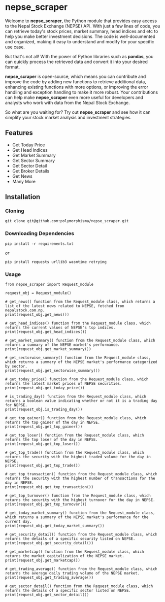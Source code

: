 # nepse_scraper

Welcome to **nepse_scraper**, the Python module that provides easy access to the Nepal Stock Exchange (NEPSE) API. With just a few lines of code, you can retrieve today's stock prices, market summary, head indices and etc to help you make better investment decisions. The code is well-documented and organized, making it easy to understand and modify for your specific use case.

But that's not all! With the power of Python libraries such as **pandas**, you can quickly process the retrieved data and convert it into your desired format.

**nepse_scraper** is open-source, which means you can contribute and improve the code by adding new functions to retrieve additional data, enhancing existing functions with more options, or improving the error handling and exception handling to make it more robust. Your contributions can help make **nepse_scraper** even more useful for developers and analysts who work with data from the Nepal Stock Exchange.

So what are you waiting for? Try out **nepse_scraper** and see how it can simplify your stock market analysis and investment strategies.


## Features
- Get Today Price
- Get Head Indices
- Get Market Summary
- Get Sector Summary
- Get Sector Detail
- Get Broker Details
- Get News
- Many More
<!-- - Get Top Gainer
- Get Top Loser
- Get Top Trade
- Get Top Transaction
- Get Top Turnover
- Get Today Market Summary
- Get Security Detail
- Get Marketcap
- Get Trading Average -->


## Installation
### Cloning 

```
git clone git@github.com:polymorphisma/nepse_scraper.git
```


### Downloading Dependencies
```
pip install -r requirements.txt
```

_or_ 

```
pip install requests urllib3 wasmtime retrying
```

### Usage
```
from nepse_scraper import Request_module

request_obj = Request_module()

# get_news() function from the Request_module class, which returns a list of the latest news related to NEPSE, fetched from nepalstock.com.np.
print(request_obj.get_news())

# get_head_indices() function from the Request_module class, which returns the current values of NEPSE's top indices.
print(request_obj.get_head_indices())

# get_market_summary() function from the Request_module class, which returns a summary of the NEPSE market's performance.
print(request_obj.get_market_summary())

# get_sectorwise_summary() function from the Request_module class, which returns a summary of the NEPSE market's performance categorized by sector.
print(request_obj.get_sectorwise_summary())

# get_today_price() function from the Request_module class, which returns the latest market prices of NEPSE securities.
print(request_obj.get_today_price())

# is_trading_day() function from the Request_module class, which returns a boolean value indicating whether or not it is a trading day for NEPSE.
print(request_obj.is_trading_day())

# get_top_gainer() function from the Request_module class, which returns the top gainer of the day in NEPSE.
print(request_obj.get_top_gainer())

# get_top_loser() function from the Request_module class, which returns the top loser of the day in NEPSE.
print(request_obj.get_top_loser())

# get_top_trade() function from the Request_module class, which returns the security with the highest traded volume for the day in NEPSE.
print(request_obj.get_top_trade())

# get_top_transaction() function from the Request_module class, which returns the security with the highest number of transactions for the day in NEPSE.
print(request_obj.get_top_transaction())

# get_top_turnover() function from the Request_module class, which returns the security with the highest turnover for the day in NEPSE.
print(request_obj.get_top_turnover())

# get_today_market_summary() function from the Request_module class, which returns a summary of the NEPSE market's performance for the current day.
print(request_obj.get_today_market_summary())

# get_security_detail() function from the Request_module class, which returns the details of a specific security listed on NEPSE.
print(request_obj.get_security_detail())

# get_marketcap() function from the Request_module class, which returns the market capitalization of the NEPSE market.
print(request_obj.get_marketcap())

# get_trading_average() function from the Request_module class, which returns the average daily trading volume of the NEPSE market.
print(request_obj.get_trading_average())

# get_sector_detail() function from the Request_module class, which returns the details of a specific sector listed on NEPSE.
print(request_obj.get_sector_detail())
```